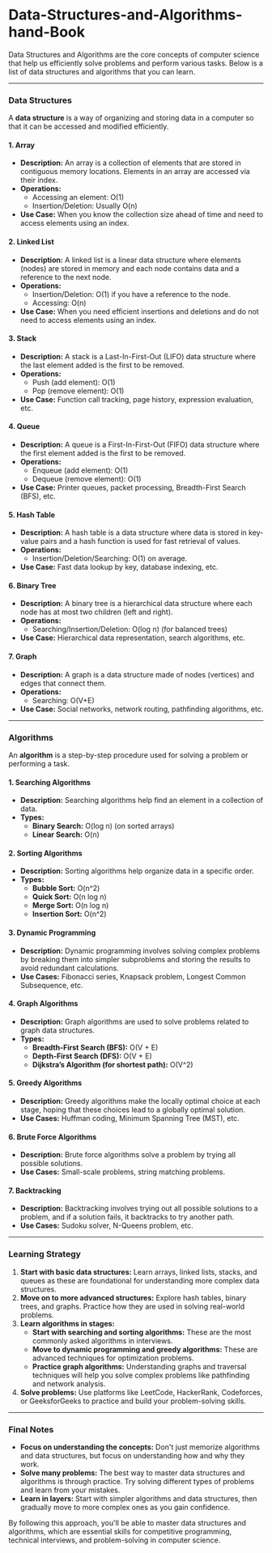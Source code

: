 # Data-Structures-and-Algorithms-hand-Book
Data Structures and Algorithms are the core concepts of computer science that help us efficiently solve problems and perform various tasks. Below is a list of data structures and algorithms that you can learn.

---

### **Data Structures**

A **data structure** is a way of organizing and storing data in a computer so that it can be accessed and modified efficiently.

#### 1. **Array**
   - **Description:** An array is a collection of elements that are stored in contiguous memory locations. Elements in an array are accessed via their index.
   - **Operations:**
     - Accessing an element: O(1)
     - Insertion/Deletion: Usually O(n)
   - **Use Case:** When you know the collection size ahead of time and need to access elements using an index.

#### 2. **Linked List**
   - **Description:** A linked list is a linear data structure where elements (nodes) are stored in memory and each node contains data and a reference to the next node.
   - **Operations:**
     - Insertion/Deletion: O(1) if you have a reference to the node.
     - Accessing: O(n)
   - **Use Case:** When you need efficient insertions and deletions and do not need to access elements using an index.

#### 3. **Stack**
   - **Description:** A stack is a Last-In-First-Out (LIFO) data structure where the last element added is the first to be removed.
   - **Operations:**
     - Push (add element): O(1)
     - Pop (remove element): O(1)
   - **Use Case:** Function call tracking, page history, expression evaluation, etc.

#### 4. **Queue**
   - **Description:** A queue is a First-In-First-Out (FIFO) data structure where the first element added is the first to be removed.
   - **Operations:**
     - Enqueue (add element): O(1)
     - Dequeue (remove element): O(1)
   - **Use Case:** Printer queues, packet processing, Breadth-First Search (BFS), etc.

#### 5. **Hash Table**
   - **Description:** A hash table is a data structure where data is stored in key-value pairs and a hash function is used for fast retrieval of values.
   - **Operations:**
     - Insertion/Deletion/Searching: O(1) on average.
   - **Use Case:** Fast data lookup by key, database indexing, etc.

#### 6. **Binary Tree**
   - **Description:** A binary tree is a hierarchical data structure where each node has at most two children (left and right).
   - **Operations:**
     - Searching/Insertion/Deletion: O(log n) (for balanced trees)
   - **Use Case:** Hierarchical data representation, search algorithms, etc.

#### 7. **Graph**
   - **Description:** A graph is a data structure made of nodes (vertices) and edges that connect them.
   - **Operations:**
     - Searching: O(V+E)
   - **Use Case:** Social networks, network routing, pathfinding algorithms, etc.

---

### **Algorithms**

An **algorithm** is a step-by-step procedure used for solving a problem or performing a task.

#### 1. **Searching Algorithms**
   - **Description:** Searching algorithms help find an element in a collection of data.
   - **Types:**
     - **Binary Search:** O(log n) (on sorted arrays)
     - **Linear Search:** O(n)

#### 2. **Sorting Algorithms**
   - **Description:** Sorting algorithms help organize data in a specific order.
   - **Types:**
     - **Bubble Sort:** O(n^2)
     - **Quick Sort:** O(n log n)
     - **Merge Sort:** O(n log n)
     - **Insertion Sort:** O(n^2)

#### 3. **Dynamic Programming**
   - **Description:** Dynamic programming involves solving complex problems by breaking them into simpler subproblems and storing the results to avoid redundant calculations.
   - **Use Cases:** Fibonacci series, Knapsack problem, Longest Common Subsequence, etc.

#### 4. **Graph Algorithms**
   - **Description:** Graph algorithms are used to solve problems related to graph data structures.
   - **Types:**
     - **Breadth-First Search (BFS):** O(V + E)
     - **Depth-First Search (DFS):** O(V + E)
     - **Dijkstra’s Algorithm (for shortest path):** O(V^2)

#### 5. **Greedy Algorithms**
   - **Description:** Greedy algorithms make the locally optimal choice at each stage, hoping that these choices lead to a globally optimal solution.
   - **Use Cases:** Huffman coding, Minimum Spanning Tree (MST), etc.

#### 6. **Brute Force Algorithms**
   - **Description:** Brute force algorithms solve a problem by trying all possible solutions.
   - **Use Cases:** Small-scale problems, string matching problems.

#### 7. **Backtracking**
   - **Description:** Backtracking involves trying out all possible solutions to a problem, and if a solution fails, it backtracks to try another path.
   - **Use Cases:** Sudoku solver, N-Queens problem, etc.

---

### **Learning Strategy**

1. **Start with basic data structures:** Learn arrays, linked lists, stacks, and queues as these are foundational for understanding more complex data structures.
2. **Move on to more advanced structures:** Explore hash tables, binary trees, and graphs. Practice how they are used in solving real-world problems.
3. **Learn algorithms in stages:**
   - **Start with searching and sorting algorithms:** These are the most commonly asked algorithms in interviews.
   - **Move to dynamic programming and greedy algorithms:** These are advanced techniques for optimization problems.
   - **Practice graph algorithms:** Understanding graphs and traversal techniques will help you solve complex problems like pathfinding and network analysis.
4. **Solve problems:** Use platforms like LeetCode, HackerRank, Codeforces, or GeeksforGeeks to practice and build your problem-solving skills.

---

### **Final Notes**

- **Focus on understanding the concepts:** Don't just memorize algorithms and data structures, but focus on understanding how and why they work.
- **Solve many problems:** The best way to master data structures and algorithms is through practice. Try solving different types of problems and learn from your mistakes.
- **Learn in layers:** Start with simpler algorithms and data structures, then gradually move to more complex ones as you gain confidence.

By following this approach, you'll be able to master data structures and algorithms, which are essential skills for competitive programming, technical interviews, and problem-solving in computer science.
